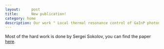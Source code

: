 ```yaml
---
layout:     post
title:      New publication!
category: home
description: Our work " Local thermal resonance control of GaInP photonic crystal membrane cavities using ambient gas cooling" has published in Applied Physics Letters
---
```


Most of the hard work is done by Sergei Sokolov, you can find the paper <a href="/research/thermal_profile_APL_2015.pdf">here</a>. 
